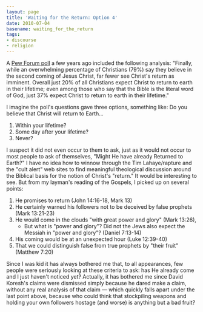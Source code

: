 ```yaml
---
layout: page
title: 'Waiting for the Return: Option 4'
date: 2010-07-04
basename: waiting_for_the_return
tags:
- discourse
- religion
---
```


A [Pew
Forum poll](http://pewforum.org/Politics-and-Elections/Many-Americans-Uneasy-with-Mix-of-Religion-and-Politics.aspx) a few years ago included the following analysis: "Finally, while
an overwhelming percentage of Christians (79%) say they believe in the second
coming of Jesus Christ, far fewer see Christ's return as imminent. Overall just
20% of all Christians expect Christ to return to earth in their lifetime; even
among those who say that the Bible is the literal word of God, just 37% expect
Christ to return to earth in their lifetime."

<!-- truncate -->

I imagine the poll's questions gave three options, something like: Do you believe that Christ will return to Earth...

<ol>
<li>Within your lifetime?</li>
<li>Some day after your lifetime?</li>
<li>Never?</li>
</ol>

I suspect it did not even occur to them to ask, just as it would not occur to
most people to ask of themselves, "Might He have already Returned to Earth?" I
have no idea how to winnow through the Tim Lahaye/rapture and the "cult alert"
web sites to find meaningful theological discussion around the Biblical basis
for the notion of Christ's "return." It would be interesting to see. But from my
layman's reading of the Gospels, I picked up on several points:

<ol>
<li>He promises to return (John 14:16-18, Mark 13)</li>
<li>He certainly warned his followers not to be deceived by false prophets (Mark 13:21-23)</li>
<li>He would come in the clouds "with great power and glory" (Mark 13:26),
	<ul>
		<li>But what is "power and glory"? Did not the Jews also expect the Messiah in "power and glory"? (Daniel 7:13-14)</li>
	</ul>
</li>
<li>His coming would be at an unexpected hour (Luke 12:39-40)</li>
<li>That we could distinguish false from true prophets by "their fruit" (Matthew 7:20)</li>
</ol>

Since I was kid it has always bothered me that, to all appearances, few people
were seriously looking at these criteria to ask: has He already come and I just
haven't noticed yet? Actually, it has bothered me since David Koresh's claims
were dismissed simply because he dared make a claim, without any real analysis
of that claim &mdash; which quickly falls apart under the last point above,
because who could think that stockpiling weapons and holding your own followers
hostage (and worse) is anything but a bad fruit?
